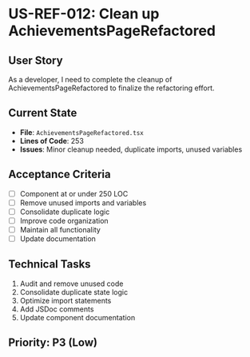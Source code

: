 # US-REF-012: Clean up AchievementsPageRefactored

## User Story
As a developer, I need to complete the cleanup of AchievementsPageRefactored to finalize the refactoring effort.

## Current State
- **File**: `AchievementsPageRefactored.tsx`
- **Lines of Code**: 253
- **Issues**: Minor cleanup needed, duplicate imports, unused variables

## Acceptance Criteria
- [ ] Component at or under 250 LOC
- [ ] Remove unused imports and variables
- [ ] Consolidate duplicate logic
- [ ] Improve code organization
- [ ] Maintain all functionality
- [ ] Update documentation

## Technical Tasks
1. Audit and remove unused code
2. Consolidate duplicate state logic
3. Optimize import statements
4. Add JSDoc comments
5. Update component documentation

## Priority: P3 (Low)